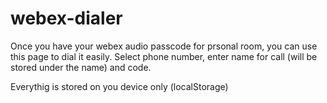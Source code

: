 # webex-dialer
Once you have your webex audio passcode for prsonal room, you can use this page to dial it easily.
Select phone number, enter name for call (will be stored under the name) and code. 

Everythig is stored on you device only (localStorage)
